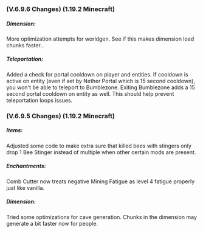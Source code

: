 ### **(V.6.9.6 Changes) (1.19.2 Minecraft)**

##### Dimension:
More optimization attempts for worldgen. See if this makes dimension load chunks faster...

##### Teleportation:
Added a check for portal cooldown on player and entities.
 If cooldown is active on entity (even if set by Nether Portal which is 15 second cooldown), you won't be able to teleport to Bumblezone.
 Exiting Bumblezone adds a 15 second portal cooldown on entity as well.
 This should help prevent teleportation loops issues.


### **(V.6.9.5 Changes) (1.19.2 Minecraft)**

##### Items:
Adjusted some code to make extra sure that killed bees with stingers only drop 1 Bee Stinger instead of multiple when other certain mods are present.

##### Enchantments:
Comb Cutter now treats negative Mining Fatigue as level 4 fatigue properly just like vanilla.

##### Dimension:
Tried some optimizations for cave generation. Chunks in the dimension may generate a bit faster now for people.
